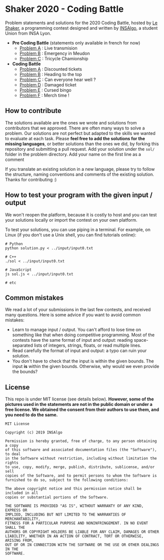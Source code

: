 # Shaker 2020 - Coding Battle

Problem statements and solutions for the 2020 Coding Battle, hosted by [Le Shaker](https://le-shaker.com/en/), a programming contest designed and written by [INSAlgo](https://insalgo.fr/), a student Union from INSA Lyon.



* **Pre Coding Battle** (statements only available in french for now)
  * [Problem A](pre-contest/a_retransmission) : Live transmision
  * [Problem B](pre-contest/b_urgence_a_meudon) : Emergency in Meudon
  * [Problem C](pre-contest/) : Tricycle Chamionship
* **Coding Battle**
  * [Problem A](contest/a_tickets) : Discounted tickets
  * [Problem B](contest/b_nom_de_groupe)  : Heading to the top
  * [Problem C](contest/c_niveau_audition)  : Can everyone hear well ?
  * [Problem D](contest/d_code_barre) : Damaged ticket
  * [Problem E](contest/e_cursed_bingo) : Cursed bingo
  * [Problem F](contest/f_goodies) : Merch time !



## How to contribute

The solutions available are the ones we wrote and solutions from contributors that we approved. There are often many ways to solve a problem. Our solutions are not perfect but adapted to the skills we wanted to evaluate at each task. Please **feel free to add the solutions for the missing languages**, or better solutions than the ones we did, by forking this repository and submitting a pull request. Add your solution under the `sol/` folder in the problem directory. Add your name on the first line as a comment

If you translate an existing solution in a new language, please try to follow the structure, naming conventions and comments of the existing solution. Thanks for contributing :)

## How to test your program with the given input / output

We won't reopen the platform, because it is costly to host and you can test your solutions locally or import the contest on your own platform.

To test your solutions, you can use piping in a terminal. For example, on Linux (if you don't use a Unix shell, you can find tutorials online):

```Shell
# Python
python solution.py < ../input/input0.txt

# C++
./sol < ../input/input0.txt

# JavaScript
js sol.js < ../input/input0.txt

# etc
```

## Common mistakes

We read a lot of your submissions in the last few contests, and received many questions. Here is some advice if you want to avoid common mistakes:

* Learn to manage input / output. You can't afford to lose time on something like that when doing competitive programming. Most of the contests have the same format of input and output: reading space-separated lists of integers, strings, floats, or read multiple lines.
* Read carefully the format of input and output: a typo can ruin your solution.
* You don't have to check that the input is within the given bounds. The input **is** within the given bounds. Otherwise, why would we even provide the bounds?

## License

This repo is under MIT license (see details below). **However, some of the pictures used in the statements are not in the public domain or under a free license. We obtained the consent from their authors to use them, and you need to do the same.**

```
MIT License

Copyright (c) 2019 INSAlgo

Permission is hereby granted, free of charge, to any person obtaining a copy
of this software and associated documentation files (the "Software"), to deal
in the Software without restriction, including without limitation the rights
to use, copy, modify, merge, publish, distribute, sublicense, and/or sell
copies of the Software, and to permit persons to whom the Software is
furnished to do so, subject to the following conditions:

The above copyright notice and this permission notice shall be included in all
copies or substantial portions of the Software.

THE SOFTWARE IS PROVIDED "AS IS", WITHOUT WARRANTY OF ANY KIND, EXPRESS OR
IMPLIED, INCLUDING BUT NOT LIMITED TO THE WARRANTIES OF MERCHANTABILITY,
FITNESS FOR A PARTICULAR PURPOSE AND NONINFRINGEMENT. IN NO EVENT SHALL THE
AUTHORS OR COPYRIGHT HOLDERS BE LIABLE FOR ANY CLAIM, DAMAGES OR OTHER
LIABILITY, WHETHER IN AN ACTION OF CONTRACT, TORT OR OTHERWISE, ARISING FROM,
OUT OF OR IN CONNECTION WITH THE SOFTWARE OR THE USE OR OTHER DEALINGS IN THE
SOFTWARE.
```